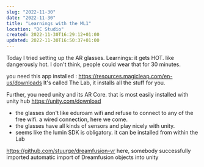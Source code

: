 ```yaml
---
slug: "2022-11-30"
date: "2022-11-30"
title: "Learnings with the ML1"
location: "DC Studio"
created: 2022-11-30T16:29:12+01:00
updated: 2022-11-30T16:50:37+01:00
---
```


Today I tried setting up the 
AR glasses.
Learnings: 
it gets HOT. like dangerously hot. I don't think, people could wear that for 30 minutes.

you need this app installed :
https://resources.magicleap.com/en-us/downloads
It's called The Lab, it installs all the stuff for you.

Further, you need unity and its AR Core. 
that is most easily installed with unity hub
https://unity.com/download

- the glasses don't like eduroam wifi and refuse to connect to any of the free wifi. a wired connection, here we come.
- the glasses have all kinds of sensors and play nicely with unity. 
- seems like the lumin SDK is obligatory. it can be installed from within the Lab


https://github.com/stuurge/dreamfusion-vr
here, somebody successfully imported automatic import of Dreamfusion objects into unity